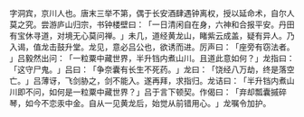 字洞宾，京川人也。唐末三举不第，偶于长安酒肆遇钟离权，授以延命术，自尔人莫之究。尝游庐山归宗，书钟楼壁曰：​「一日清闲自在身，六神和合报平安。丹田有宝休寻道，对境无心莫问禅。​」未几，道经黄龙山，睹紫云成盖，疑有异人。乃入谒，值龙击鼓升堂。龙见，意必吕公也，欲诱而进。厉声曰：​「座旁有窃法者。​」吕毅然出问：​「一粒粟中藏世界，半升铛内煮山川。且道此意如何？​」龙指曰：​「这守尸鬼。​」吕曰：​「争奈囊有长生不死药。​」龙曰：​「饶经八万劫，终是落空亡。​」吕薄讶，飞剑胁之，剑不能入。遂再拜，求指归。龙诘曰：​「半升铛内煮山川即不问，如何是一粒粟中藏世界？​」吕于言下顿契。作偈曰：​「弃却瓢囊摵碎琴，如今不恋汞中金。自从一见黄龙后，始觉从前错用心。​」龙嘱令加护。
